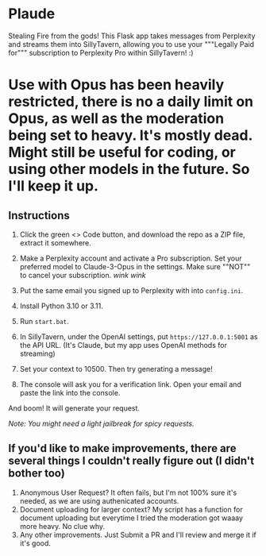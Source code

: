 # Plaude

Stealing Fire from the gods!
This Flask app takes messages from Perplexity and streams them into SillyTavern, allowing you to use your """Legally Paid for""" subscription to Perplexity Pro within SillyTavern! :)

# Use with Opus has been heavily restricted, there is no a daily limit on Opus, as well as the moderation being set to heavy. It's mostly dead. Might still be useful for coding, or using other models in the future. So I'll keep it up. 

## Instructions
1. Click the green <> Code button, and download the repo as a ZIP file, extract it somewhere.

2. Make a Perplexity account and activate a Pro subscription. Set your preferred model to Claude-3-Opus in the settings. Make sure ""NOT"" to cancel your subscription. *wink wink*

3. Put the same email you signed up to Perplexity with into `config.ini`.

4. Install Python 3.10 or 3.11.

5. Run `start.bat`.

6. In SillyTavern, under the OpenAI settings, put `https://127.0.0.1:5001` as the API URL. (It's Claude, but my app uses OpenAI methods for streaming)

7. Set your context to 10500. Then try generating a message!

8. The console will ask you for a verification link. Open your email and paste the link into the console.

And boom! It will generate your request.

*Note: You might need a light jailbreak for spicy requests.*

## If you'd like to make improvements, there are several things I couldn't really figure out (I didn't bother too)
1. Anonymous User Request? It often fails, but I'm not 100% sure it's needed, as we are using authenicated accounts.
2. Document uploading for larger context? My script has a function for document uploading but everytime I tried the moderation got waaay more heavy. No clue why.
3. Any other improvements.
Just Submit a PR and I'll review and merge it if it's good.
